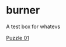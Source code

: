 # burner
A test box for whatevs

[Puzzle 01](https://htmlpreview.github.io/?https://github.com/autotunafish/burner/blob/main/mar8_24-protected.html)
